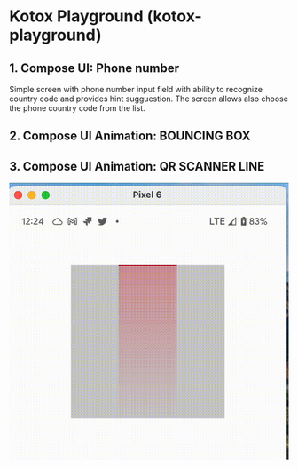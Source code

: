 # Kotox Playground (kotox-playground)


## 1. Compose UI: Phone number

Simple screen with phone number input field with ability to recognize country code and provides hint sugguestion. 
The screen allows also choose the phone country code from the list.  



## 2. Compose UI Animation: BOUNCING BOX


## 3. Compose UI Animation: QR SCANNER LINE

![QR SCANNER LINE](extras/doc/scanner_line.gif)